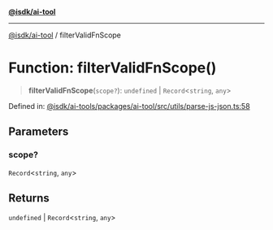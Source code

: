 [**@isdk/ai-tool**](../README.md)

***

[@isdk/ai-tool](../globals.md) / filterValidFnScope

# Function: filterValidFnScope()

> **filterValidFnScope**(`scope?`): `undefined` \| `Record`\<`string`, `any`\>

Defined in: [@isdk/ai-tools/packages/ai-tool/src/utils/parse-js-json.ts:58](https://github.com/isdk/ai-tool.js/blob/e883e341c67e937e7d3a3e95e8bc56844896f5a3/src/utils/parse-js-json.ts#L58)

## Parameters

### scope?

`Record`\<`string`, `any`\>

## Returns

`undefined` \| `Record`\<`string`, `any`\>
